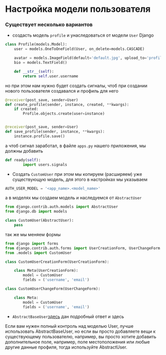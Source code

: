 # Настройка модели пользователя


### Существует несколько вариантов
- создасть модель ```profile``` и унаследоваться от модели ```User``` Django
```python
class Profile(models.Model):
    user = models.OneToOneField(User, on_delete=models.CASCADE)

    avatar = models.ImageField(default='default.jpg', upload_to='profile_images')
    bio = models.TextField()

    def __str__(self):
        return self.user.username
``` 
но при этом нам нужно будет создать сигналы, чтоб при создании нового пользователя создавался и профиль для него
```python
@receiver(post_save, sender=User)
def create_profile(sender, instance, created, **kwargs):
    if created:
        Profile.objects.create(user=instance)


@receiver(post_save, sender=User)
def save_profile(sender, instance, **kwargs):
    instance.profile.save()
```
а чтоб сигнал заработал, в файле ```apps.py``` нашего приложения, мы должны добавить 
```python
def ready(self):
        import users.signals
```
- Создать ```CustomUser``` при этом мы копируем (расширяем) уже существующую модель, для этого в настройках мы указываем 
```python
AUTH_USER_MODEL = '<app_name>.<model_name>'
``` 
а в моделях мы создаем модель и наследуемся от ```AbstractUser``` 
```python
from django.contrib.auth.models import AbstractUser
from django.db import models

class CustomUser(AbstractUser):
    pass
```
так же мы меняем формы

```python
from django import forms
from django.contrib.auth.forms import UserCreationForm, UserChangeForm
from .models import CustomUser

class CustomUserCreationForm(UserCreationForm):

    class Meta(UserCreationForm):
        model = CustomUser
        fields = ('username', 'email')

class CustomUserChangeForm(UserChangeForm):

    class Meta:
        model = CustomUser
        fields = ('username', 'email')
```

- ```AbstractBaseUser```[здесь](https://stackoverflow.com/questions/21514354/abstractuser-vs-abstractbaseuser-in-django) дан подробный ответ и здесь

Если вам нужен полный контроль над моделью User, лучше использовать AbstractBaseUser, но если вы просто добавляете вещи к существующему пользователю, например, вы просто хотите добавить дополнительное поле, например, поле местоположения или любые другие данные профиля, тогда используйте AbstractUser.